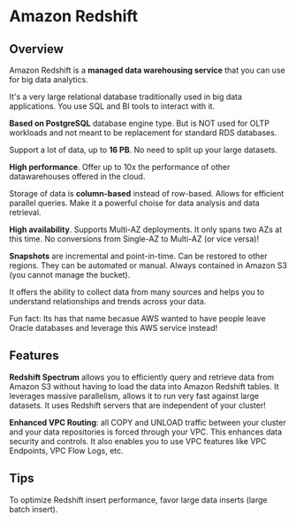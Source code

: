 # Amazon Redshift

## Overview

Amazon Redshift is a **managed data warehousing service** that you can use for big data analytics.

It's a very large relational database traditionally used in big data applications. 
You use SQL and BI tools to interact with it.

**Based on PostgreSQL** database engine type. But is NOT used for OLTP workloads 
and not meant to be replacement for standard RDS databases.

Support a lot of data, up to **16 PB**. No need to split up your large datasets.

**High performance**. Offer up to 10x the performance of other datawarehouses offered in the cloud.

Storage of data is **column-based** instead of row-based. Allows for efficient parallel queries.
Make it a powerful choise for data analysis and data retrieval.

**High availability**. Supports Multi-AZ deployments. It only spans two AZs at this time.
No conversions from Single-AZ to Multi-AZ (or vice versa)!

**Snapshots** are incremental and point-in-time. Can be restored to other regions. They can be automated or manual.
Always contained in Amazon S3 (you cannot manage the bucket).

It offers the ability to collect data from many sources and 
helps you to understand relationships and trends across your data.

Fun fact: Its has that name becasue AWS wanted to have people 
leave Oracle databases and leverage this AWS service instead!


## Features

**Redshift Spectrum** allows you to efficiently query and retrieve data from Amazon S3 
without having to load the data into Amazon Redshift tables. 
It leverages massive parallelism, allows it to run very fast against large datasets. 
It uses Redshift servers that are independent of your cluster!

**Enhanced VPC Routing**: all COPY and UNLOAD traffic between your cluster and your data repositories is forced through your VPC.
This enhances data security and controls.
It also enables you to use VPC features like VPC Endpoints, VPC Flow Logs, etc.


## Tips

To optimize Redshift insert performance, favor large data inserts (large batch insert).